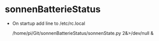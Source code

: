 # sonnenBatterieStatus

* On startup add line to /etc/rc.local

  /home/pi/Git/sonnenBatterieStatus/sonnenState.py 2&>/dev/null &
